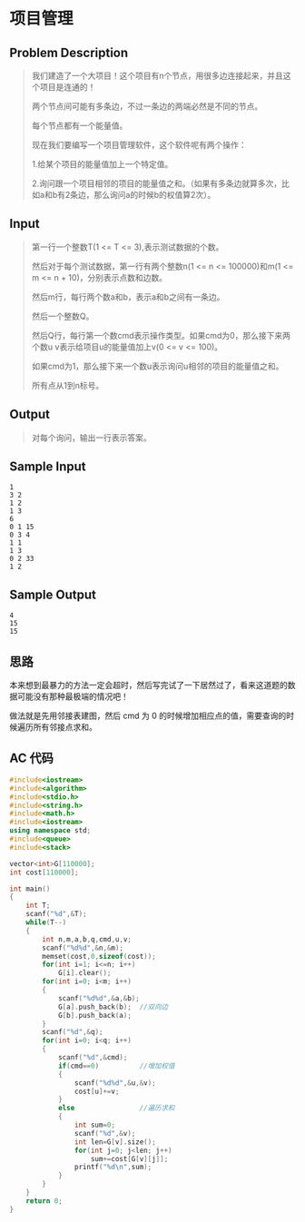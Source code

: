 # 项目管理

## **Problem Description**

> 我们建造了一个大项目！这个项目有n个节点，用很多边连接起来，并且这个项目是连通的！
>
> 两个节点间可能有多条边，不过一条边的两端必然是不同的节点。
>
> 每个节点都有一个能量值。
>
> 现在我们要编写一个项目管理软件，这个软件呢有两个操作：
>
> 1.给某个项目的能量值加上一个特定值。
>
> 2.询问跟一个项目相邻的项目的能量值之和。（如果有多条边就算多次，比如a和b有2条边，那么询问a的时候b的权值算2次）。



## **Input**

> 第一行一个整数T(1 <= T <= 3),表示测试数据的个数。
>
> 然后对于每个测试数据，第一行有两个整数n(1 <= n <= 100000)和m(1 <= m <= n + 10)，分别表示点数和边数。
>
> 然后m行，每行两个数a和b，表示a和b之间有一条边。
>
> 然后一个整数Q。
>
> 然后Q行，每行第一个数cmd表示操作类型。如果cmd为0，那么接下来两个数u v表示给项目u的能量值加上v(0 <= v <= 100)。
>
> 如果cmd为1，那么接下来一个数u表示询问u相邻的项目的能量值之和。
>
> 所有点从1到n标号。



## **Output**

> 对每个询问，输出一行表示答案。



## **Sample Input**

    1
    3 2
    1 2
    1 3
    6
    0 1 15
    0 3 4
    1 1
    1 3
    0 2 33
    1 2



## **Sample Output**

    4
    15
    15


## **思路**

本来想到最暴力的方法一定会超时，然后写完试了一下居然过了，看来这道题的数据可能没有那种最极端的情况吧！

做法就是先用邻接表建图，然后 cmd 为 0 的时候增加相应点的值，需要查询的时候遍历所有邻接点求和。



## **AC 代码**

```cpp
#include<iostream>
#include<algorithm>
#include<stdio.h>
#include<string.h>
#include<math.h>
#include<iostream>
using namespace std;
#include<queue>
#include<stack>

vector<int>G[110000];
int cost[110000];

int main()
{
    int T;
    scanf("%d",&T);
    while(T--)
    {
        int n,m,a,b,q,cmd,u,v;
        scanf("%d%d",&n,&m);
        memset(cost,0,sizeof(cost));
        for(int i=1; i<=n; i++)
            G[i].clear();
        for(int i=0; i<m; i++)
        {
            scanf("%d%d",&a,&b);
            G[a].push_back(b);  //双向边
            G[b].push_back(a);
        }
        scanf("%d",&q);
        for(int i=0; i<q; i++)
        {
            scanf("%d",&cmd);
            if(cmd==0)          //增加权值
            {
                scanf("%d%d",&u,&v);
                cost[u]+=v;
            }
            else                //遍历求和
            {
                int sum=0;
                scanf("%d",&v);
                int len=G[v].size();
                for(int j=0; j<len; j++)
                    sum+=cost[G[v][j]];
                printf("%d\n",sum);
            }
        }
    }
    return 0;
}
```

